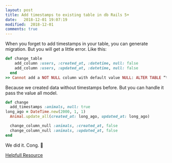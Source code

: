 ```yaml
---
layout: post
title: Add timestamps to existing table in db Rails 5+
date:   2018-12-01 19:07:19
modified:  2018-12-01
comments: true
---
```


When you forget to add timestamps in your table, you can generate migration. But you will get a little error. Like this:

```ruby
def change_table
    add_column :users, :created_at, :datetime, null: false
    add_column :users, :updated_at, :datetime, null: false
  end
>> Cannot add a NOT NULL column with default value NULL: ALTER TABLE “table_name” ADD “created_at” datetime NOT NULL
```

Because we created data without timestamps before. But you can handle it pass the value all model.

```ruby
def change
  add_timestamps :animals, null: true 
long_ago = DateTime.new(2000, 1, 1)
  Animal.update_all(created_at: long_ago, updated_at: long_ago)

  change_column_null :animals, :created_at, false
  change_column_null :animals, :updated_at, false
end
```

We did it. Cong. 🎊

[Helpfull Resource](http://stackoverflow.com/questions/46520907/add-timestamps-to-existing-table-in-db-rails-5?rq=1)